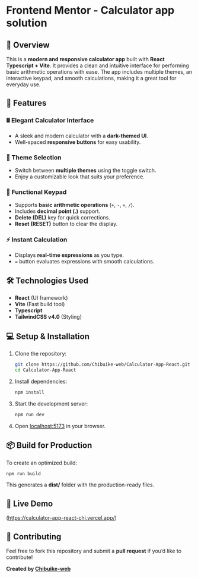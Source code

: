 # Frontend Mentor - Calculator app solution

## 📌 Overview

This is a **modern and responsive calculator app** built with **React Typescript + Vite**. It provides a clean and intuitive interface for performing basic arithmetic operations with ease. The app includes multiple themes, an interactive keypad, and smooth calculations, making it a great tool for everyday use.

## 🚀 Features

### 🖩 Elegant Calculator Interface

- A sleek and modern calculator with a **dark-themed UI**.
- Well-spaced **responsive buttons** for easy usability.

### 🎨 Theme Selection

- Switch between **multiple themes** using the toggle switch.
- Enjoy a customizable look that suits your preference.

### 🔢 Functional Keypad

- Supports **basic arithmetic operations** (`+`, `-`, `×`, `/`).
- Includes **decimal point (.)** support.
- **Delete (DEL)** key for quick corrections.
- **Reset (RESET)** button to clear the display.

### ⚡ Instant Calculation

- Displays **real-time expressions** as you type.
- `=` button evaluates expressions with smooth calculations.

## 🛠️ Technologies Used

- **React** (UI framework)
- **Vite** (Fast build tool)
- **Typescript**
- **TailwindCSS v4.0** (Styling)

## 💻 Setup & Installation

1. Clone the repository:
   ```sh
   git clone https://github.com/Chibuike-web/Calculator-App-React.git
   cd Calculator-App-React
   ```
2. Install dependencies:
   ```sh
   npm install
   ```
3. Start the development server:
   ```sh
   npm run dev
   ```
4. Open [localhost:5173](http://localhost:5173) in your browser.

## 📦 Build for Production

To create an optimized build:

```sh
npm run build
```

This generates a **dist/** folder with the production-ready files.

## 🔗 Live Demo

(https://calculator-app-react-chi.vercel.app/)

## 🤝 Contributing

Feel free to fork this repository and submit a **pull request** if you’d like to contribute!

**Created by [Chibuike-web](https://github.com/Chibuike-web)**
